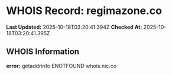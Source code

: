 # WHOIS Record: regimazone.co

**Last Updated:** 2025-10-18T03:20:41.394Z
**Checked At:** 2025-10-18T03:20:41.395Z

## WHOIS Information

**error:** getaddrinfo ENOTFOUND whois.nic.co

